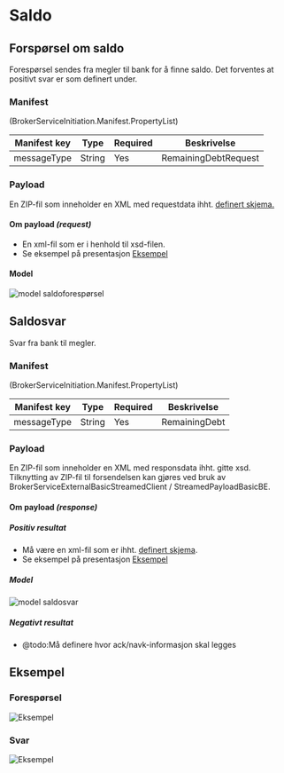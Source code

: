 # Saldo


## Forspørsel om saldo
Forespørsel sendes fra megler til bank for å finne saldo.
Det forventes at positivt svar er som definert under.

### Manifest
(BrokerServiceInitiation.Manifest.PropertyList)

|Manifest key|Type|Required|Beskrivelse|
|--- |--- |--- |--- |
|messageType|String|Yes|RemainingDebtRequest|

### Payload
En ZIP-fil som inneholder en XML med requestdata ihht. [definert skjema.](./../../../afpant-model/xsd/dsve-1.0.0.xsd)

#### Om payload *(request)*
- En xml-fil som er i henhold til xsd-filen.
- Se eksempel på presentasjon [Eksempel](examples/saldoforespoersel-request-example-xml.png)

#### Model
![model saldoforespørsel](examples/model_saldoforespoersel.png "Model for saldoforespørsel")

## Saldosvar
Svar fra bank til megler.

### Manifest
(BrokerServiceInitiation.Manifest.PropertyList)

|Manifest key|Type|Required|Beskrivelse|
|--- |--- |--- |--- |
|messageType|String|Yes|RemainingDebt|

### Payload
En ZIP-fil som inneholder en XML med responsdata ihht. gitte xsd.
Tilknytting av ZIP-fil til forsendelsen kan gjøres ved bruk av BrokerServiceExternalBasicStreamedClient / StreamedPayloadBasicBE.
		
#### Om payload *(response)*

##### Positiv resultat
- Må være en xml-fil som er ihht. [definert skjema](./../../../afpant-model/xsd/dsve-1.0.0.xsd).
- Se eksempel på presentasjon [Eksempel](examples/saldoforespoersel-response-example-xml.png)

##### Model
![model saldosvar](examples/model_saldosvar.png "Model for saldosvar")

##### Negativt resultat
- @todo:Må definere hvor ack/navk-informasjon skal legges

## Eksempel

### Forespørsel
![Eksempel](examples/saldoforespoersel-request-example-xml.png)

### Svar
![Eksempel](examples/saldoforespoersel-response-example-xml.png)
